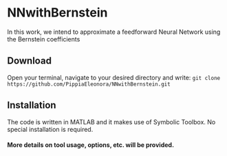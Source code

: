 # NNwithBernstein
In this work, we intend to approximate a feedforward Neural Network using the Bernstein coefficients

## Download
Open your terminal, navigate to your desired directory and write:
``git clone https://github.com/PippiaEleonora/NNwithBernstein.git``

## Installation
The code is written in MATLAB and it makes use of Symbolic Toolbox. No special installation is required. 

#### More details on tool usage, options, etc. will be provided.
